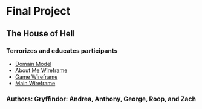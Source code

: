 
# Final Project

## The House of Hell

### Terrorizes and educates participants

- [Domain Model](images/DOM.jpeg)
- [About Me Wireframe](images/About_me_wireframe.jpeg)
- [Game Wireframe](images/game_wireframe.png)
- [Main Wireframe](images/WIREFRAME_1.png)

### Authors: Gryffindor: Andrea, Anthony, George, Roop, and Zach
